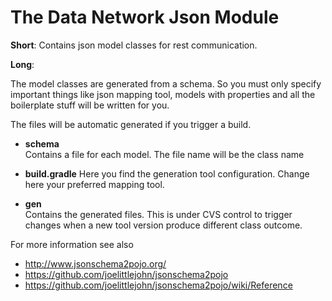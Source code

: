 # The Data Network Json Module

**Short**: Contains json model classes for rest communication.

**Long**:

The model classes are generated from a schema. So you must only specify important things
like json mapping tool, models with properties and all the boilerplate stuff will be
written for you.

The files will be automatic generated if you trigger a build.

* **schema** <br>
    Contains a file for each model. The file name will be the class name

* **build.gradle**
    Here you find the generation tool configuration. Change here your preferred mapping tool.

* **gen** <br>
    Contains the generated files. This is under CVS control to trigger changes when a new tool
    version produce different class outcome.

For more information see also
* http://www.jsonschema2pojo.org/
* https://github.com/joelittlejohn/jsonschema2pojo
* https://github.com/joelittlejohn/jsonschema2pojo/wiki/Reference

